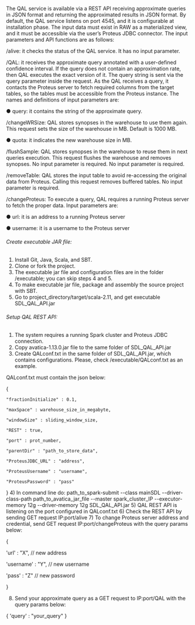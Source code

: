 The QAL service is available via a REST API receiving approximate queries in JSON format and returning the approximated results in JSON format. By default, the QAL service listens on port 4545, and it is configurable at installation phase. The input data must exist in RAW as a
materialized view, and it must be accessible via the user’s Proteus JDBC connector. The input
parameters and API functions are as follows:

/alive: it checks the status of the QAL service. It has no input parameter.

/QAL: it receives the approximate query annotated with a user-defined confidence interval. If the
query does not contain an approximation rate, then QAL executes the exact version of it. The
query string is sent via the query parameter inside the request. As the QAL receives a query, it
contacts the Proteus server to fetch required columns from the target tables, so the tables must be
accessible from the Proteus instance. The names and definitions of input parameters are:

   ● query: it contains the string of the approximate query.

/changeWRSize: QAL stores synopses in the warehouse to use them again. This request sets the
size of the warehouse in MB. Default is 1000 MB.

   ● quota: it indicates the new warehouse size in MB.

/flushSample: QAL stores synopses in the warehouse to reuse them in next queries execution.
This request flushes the warehouse and removes synopses. No input parameter is required. No
input parameter is required.

/removeTable: QAL stores the input table to avoid re-accessing the original data from Proteus.
Calling this request removes buffered tables. No input parameter is required.

/changeProteus: To execute a query, QAL requires a running Proteus server to fetch the proper
data. Input parameters are:

   ● url: it is an address to a running Proteus server
   
   ● username: it is a username to the Proteus server


###### Create executable JAR file:

1) Install Git, Java, Scala, and SBT.
2) Clone or fork the project.
3) The executable jar file and configuration files are in the folder /executable; you can skip steps 4 and 5.
4) To make executable jar file, package and assembly the source project with SBT.
5) Go to project_directory/target/scala-2.11, and get executable SDL_QAL_API.jar



###### Setup QAL REST API:

1) The system requires a running Spark cluster and Proteus JDBC connection. 
2) Copy avatica-1.13.0.jar file to the same folder of SDL_QAL_API.jar
3) Create QALconf.txt in the same folder of SDL_QAL_API.jar, which contains configurations. Please, check
   /executable/QALconf.txt as an example.

QALconf.txt must contain the json below:

{

    "fractionInitialize" : 0.1,

    "maxSpace" : warehouse_size_in_megabyte,

    "windowSize" : sliding_window_size,

    "REST" : true,

    "port" : prot_number,

    "parentDir" : "path_to_store_data",

    "ProteusJDBC_URL" : "address",

    "ProteusUsername" : "username",

    "ProteusPassword" : "pass"
}
4) In command line do: path_to_spark-submit --class mainSDL --driver-class-path path_to_avatica_jar_file --master spark_cluster_IP --executor-memory 12g --driver-memory 12g SDL_QAL_API.jar
5) QAL REST API is listening on the port configured in QALconf.txt
6) Check the REST API by sending GET request IP:port/alive
7) To change Proteus server address and credential, send GET request IP:port/changeProteus with the query params below:

{

'url' : "X", // new address

'username' : "Y", // new username

'pass' : "Z"    // new password

}

8) Send your approximate query as a GET request to IP:port/QAL with the query params below:

{
'query' : "your_query" 
}


